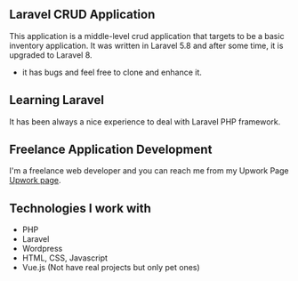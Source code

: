 ## Laravel CRUD Application

This application is a middle-level crud application that targets to be a basic inventory application. It was written in Laravel 5.8 and after some time, it is upgraded to Laravel 8.

- it has bugs and feel free to clone and enhance it.

## Learning Laravel

It has been always a nice experience to deal with Laravel PHP framework.

## Freelance Application Development

I'm a freelance web developer and you can reach me from my Upwork Page [Upwork page](https://www.upwork.com/freelancers/~017026c7d7df4a3cb5).

## Technologies I work with
- PHP
- Laravel
- Wordpress
- HTML, CSS, Javascript
- Vue.js (Not have real projects but only pet ones)